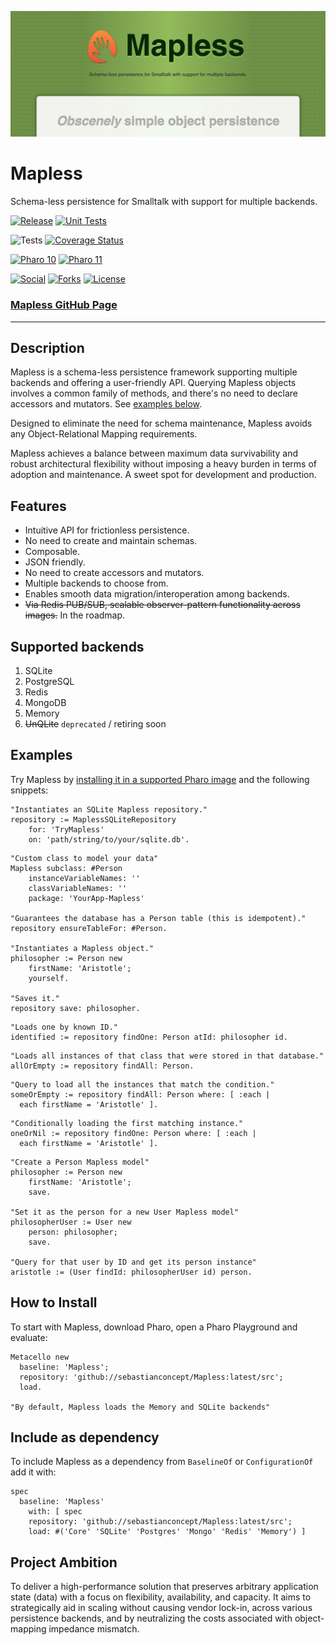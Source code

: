 ![Mapless](./hero.jpg)

# Mapless

Schema-less persistence for Smalltalk with support for multiple backends.

[![Release](https://img.shields.io/github/v/tag/sebastianconcept/Mapless?label=release)](https://github.com/sebastianconcept/Mapless/releases)
[![Unit Tests](https://github.com/sebastianconcept/Mapless/actions/workflows/build.yml/badge.svg)](https://github.com/sebastianconcept/Mapless/actions/workflows/build.yml)

![Tests](https://img.shields.io/badge/tests-193-green)
[![Coverage Status](https://codecov.io/github/sebastianconcept/Mapless/coverage.svg?branch=main)](https://codecov.io/gh/sebastianconcept/Mapless/branch/master)


[![Pharo 10](https://img.shields.io/badge/Pharo-10-%23383932.svg)](https://pharo.org/download)
[![Pharo 11](https://img.shields.io/badge/Pharo-11-%23383932.svg)](https://pharo.org/download)

[![Social](https://img.shields.io/github/stars/sebastianconcept/Mapless?style=social)]()
[![Forks](https://img.shields.io/github/forks/sebastianconcept/Mapless?style=sociall)]()
[![License](https://img.shields.io/badge/license-MIT-green)](./LICENSE.txt)

### [Mapless GitHub Page](https://sebastianconcept.github.io/Mapless/)
---

## Description

Mapless is a schema-less persistence framework supporting multiple backends and offering a user-friendly API. Querying Mapless objects involves a common family of methods, and there's no need to declare accessors and mutators. See [examples below](#examples).

Designed to eliminate the need for schema maintenance, Mapless avoids any Object-Relational Mapping requirements.

Mapless achieves a balance between maximum data survivability and robust architectural flexibility without imposing a heavy burden in terms of adoption and maintenance. A sweet spot for development and production.

## Features

- Intuitive API for frictionless persistence.
- No need to create and maintain schemas.
- Composable.
- JSON friendly.
- No need to create accessors and mutators.
- Multiple backends to choose from.
- Enables smooth data migration/interoperation among backends.
- ~~Via Redis PUB/SUB, scalable observer-pattern functionality across images.~~ In the roadmap.

## Supported backends

1. SQLite
2. PostgreSQL
3. Redis
4. MongoDB
5. Memory
6. ~~UnQLite~~ `deprecated` / retiring soon

## Examples
Try Mapless by [installing it in a supported Pharo image](#install) and the following snippets:

```Smalltalk
"Instantiates an SQLite Mapless repository."
repository := MaplessSQLiteRepository
    for: 'TryMapless'
    on: 'path/string/to/your/sqlite.db'.
```

```Smalltalk
"Custom class to model your data"
Mapless subclass: #Person
	instanceVariableNames: ''
	classVariableNames: ''
	package: 'YourApp-Mapless'

"Guarantees the database has a Person table (this is idempotent)."
repository ensureTableFor: #Person.

"Instantiates a Mapless object."
philosopher := Person new
	firstName: 'Aristotle';
	yourself.

"Saves it."
repository save: philosopher.
```

```Smalltalk
"Loads one by known ID."
identified := repository findOne: Person atId: philosopher id.
```

```Smalltalk
"Loads all instances of that class that were stored in that database."
allOrEmpty := repository findAll: Person.
```

```Smalltalk
"Query to load all the instances that match the condition."
someOrEmpty := repository findAll: Person where: [ :each | 
  each firstName = 'Aristotle' ].
```

```Smalltalk
"Conditionally loading the first matching instance."
oneOrNil := repository findOne: Person where: [ :each | 
  each firstName = 'Aristotle' ].
```

```Smalltalk
"Create a Person Mapless model"
philosopher := Person new
	firstName: 'Aristotle';
	save.

"Set it as the person for a new User Mapless model"
philosopherUser := User new
	person: philosopher;
	save.  

"Query for that user by ID and get its person instance"
aristotle := (User findId: philosopherUser id) person.
```
## How to Install

To start with Mapless, download Pharo, open a Pharo Playground and evaluate:

```smalltalk
Metacello new
  baseline: 'Mapless';
  repository: 'github://sebastianconcept/Mapless:latest/src';
  load.

"By default, Mapless loads the Memory and SQLite backends"
```

## Include as dependency

To include Mapless as a dependency from `BaselineOf` or `ConfigurationOf` add it with:

```smalltalk
spec
  baseline: 'Mapless'
    with: [ spec
    repository: 'github://sebastianconcept/Mapless:latest/src';
    load: #('Core' 'SQLite' 'Postgres' 'Mongo' 'Redis' 'Memory') ]
```
## Project Ambition

To deliver a high-performance solution that preserves arbitrary application state (data) with a focus on flexibility, availability, and capacity. It aims to strategically aid in scaling without causing vendor lock-in, across various persistence backends, and by neutralizing the costs associated with object-mapping impedance mismatch.